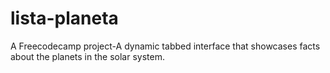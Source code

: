 # lista-planeta
A Freecodecamp project-A dynamic tabbed interface that showcases facts about the planets in the solar system.
